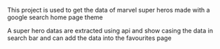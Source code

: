 This project is used to get the data of marvel super heros made with a google search home page theme

A super hero datas are extracted using api and show casing the data in search bar and can add the data into the favourites page